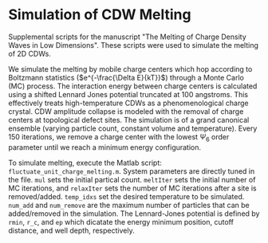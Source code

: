 # Simulation of CDW Melting
Supplemental scripts for the manuscript "The Melting of Charge Density Waves in Low Dimensions". These scripts were used to simulate the melting of 2D CDWs. 

We simulate the melting by mobile charge centers which hop according to Boltzmann statistics ($e^{-\frac{\Delta E}{kT}}$) through a Monte Carlo (MC) process. The interaction energy between charge centers is calculated using a shifted Lennard Jones potential truncated at 100 angstroms. This effectively treats high-temperature CDWs as a phenomenological charge crystal. CDW amplitude collapse is modeled with the removal of charge centers at topological defect sites. The simulation is of a grand canonical ensemble (varying particle count, constant volume and temperature). Every 150 iterations, we remove a charge center with the lowest $\Psi_6$ order parameter until we reach a minimum energy configuration.

To simulate melting, execute the Matlab script: `fluctuate_unit_charge_melting.m`. System parameters are directly tuned in the file. `mul` sets the initial partical count. `meltIter` sets the initial number of MC iterations,  and `relaxIter` sets the number of MC iterations after a site is removed/added. `temp_idxs` set the desired temperature to be simulated. `num_add` and `num_remove` are the maximum number of particles that can be added/removed in the simulation. The Lennard-Jones potential is defined by `rmin`, `r_c`, and `ep` which dicatate the energy minimum position, cutoff distance, and well depth, respectively.
